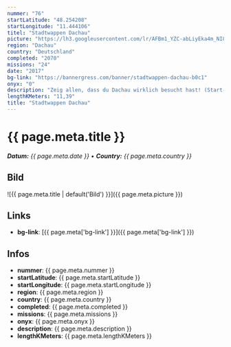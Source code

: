 ```yaml
---
nummer: "76"
startLatitude: "48.254208"
startLongitude: "11.444106"
titel: "Stadtwappen Dachau"
picture: "https://lh3.googleusercontent.com/lr/AFBm1_YZC-abLiyEka4m_NI8f3PIFgWXs8HbCw66bBof44ai43jKLBaXa1eqbx2RB86v0IWyv0THpHbUjGQRT7fLV4ri7Db8cKHtwZMlVA2tvaZgpfexsp8noVzc6eSdn2loj-BYvdfebB0EhCYGD7qBkhTxVBRol_zB9aLsRmyH6jqYmg6vxWM6VUO1wnG2z61BT_f0TEfsxJ-1FHC42K7grEuaRY4XtG0K6eApAT7wJATIW2O7ALdtHliI28_GOgqeP6O2LH9BpnQw70oaor3sMkPLQAyBtu7BW5FtEWDKJpXDAfIR1fBs12nn9JPkV4_aQRgz2Gxy0nR6POXr14qLPFkd910icbjvtCM00mQ7RvhVewF067sIfgjXTYDg2it6hgQL8vXxONVXPvUfA50OWa48S_-csVnH79dX_dSHMPOkjzsWhODr8dvPe7MkkvHJAVOLG3iU-HtBJqR1Sj8LiK_2pt8Da2HeRA0CUM4vMImbfYFIYJNgL9LrdT83x87xABTw0wrUg22us8aZuLTAiFZZ_wgJCtRsiKWuG0kogbzRhMDk5k_PC3Vz1c85hlR04uACjZRVhcP5KhXSWVFKNxedHBsTnr5nFBmAs60gLPtb7J3nWybesDTm7tGpuuMUl9ATBq_ek6NuYY0LzDpUcD7ZUVUiqqCJbq9TbGLmazuzvNdNvhWe4_m1RPKLpsW7TI3ieciH5L_uHilMMg8Tl3zIhe8_lEygQ3r1i9AmI0jat-sC6OWzMxeqAEBMMKeM3Jo6hKsIzDEHwXQexhNjEwz_418U-2_PUICnJfIhNk7LKdKcBvxAITNCMZN7mmmE2XwCQJXa-iiJl0Ehl3ptZdph35eJJD7PmFm_"
region: "Dachau"
country: "Deutschland"
completed: "2070"
missions: "24"
date: "2017"
bg-link: "https://bannergress.com/banner/stadtwappen-dachau-b0c1"
onyx: "0"
description: "Zeig allen, dass du Dachau wirklich besucht hast! (Start- Bahnhof)\nShow everyone that you've been to Dachau! (Start- Train Station)\n\nIn rememberance of liberation Dachau's concentration camp."
lengthKMeters: "11,39"
title: "Stadtwappen Dachau"
---
```


# {{ page.meta.title }}
_**Datum:** {{ page.meta.date }} • **Country:** {{ page.meta.country }}_

## Bild
![{{ page.meta.title | default('Bild') }}]({{ page.meta.picture }})

## Links
- **bg-link**: [{{ page.meta['bg-link'] }}]({{ page.meta['bg-link'] }})

## Infos
- **nummer**: {{ page.meta.nummer }}
- **startLatitude**: {{ page.meta.startLatitude }}
- **startLongitude**: {{ page.meta.startLongitude }}
- **region**: {{ page.meta.region }}
- **country**: {{ page.meta.country }}
- **completed**: {{ page.meta.completed }}
- **missions**: {{ page.meta.missions }}
- **onyx**: {{ page.meta.onyx }}
- **description**: {{ page.meta.description }}
- **lengthKMeters**: {{ page.meta.lengthKMeters }}

